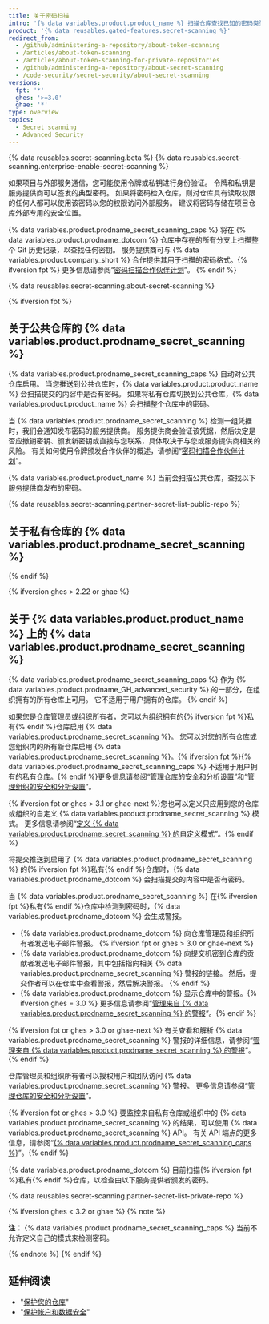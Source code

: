 ```yaml
---
title: 关于密码扫描
intro: '{% data variables.product.product_name %} 扫描仓库查找已知的密码类型，以防止欺诈性使用意外提交的密码。'
product: '{% data reusables.gated-features.secret-scanning %}'
redirect_from:
  - /github/administering-a-repository/about-token-scanning
  - /articles/about-token-scanning
  - /articles/about-token-scanning-for-private-repositories
  - /github/administering-a-repository/about-secret-scanning
  - /code-security/secret-security/about-secret-scanning
versions:
  fpt: '*'
  ghes: '>=3.0'
  ghae: '*'
type: overview
topics:
  - Secret scanning
  - Advanced Security
---
```


{% data reusables.secret-scanning.beta %}
{% data reusables.secret-scanning.enterprise-enable-secret-scanning %}

如果项目与外部服务通信，您可能使用令牌或私钥进行身份验证。 令牌和私钥是服务提供商可以签发的典型密码。 如果将密码检入仓库，则对仓库具有读取权限的任何人都可以使用该密码以您的权限访问外部服务。 建议将密码存储在项目仓库外部专用的安全位置。

{% data variables.product.prodname_secret_scanning_caps %} 将在 {% data variables.product.prodname_dotcom %} 仓库中存在的所有分支上扫描整个 Git 历史记录，以查找任何密钥。 服务提供商可与 {% data variables.product.company_short %} 合作提供其用于扫描的密码格式。{% ifversion fpt %} 更多信息请参阅“[密码扫描合作伙伴计划](/developers/overview/secret-scanning-partner-program)”。
{% endif %}

{% data reusables.secret-scanning.about-secret-scanning %}

{% ifversion fpt %}
## 关于公共仓库的 {% data variables.product.prodname_secret_scanning %}

{% data variables.product.prodname_secret_scanning_caps %} 自动对公共仓库启用。 当您推送到公共仓库时，{% data variables.product.product_name %} 会扫描提交的内容中是否有密码。 如果将私有仓库切换到公共仓库，{% data variables.product.product_name %} 会扫描整个仓库中的密码。

当 {% data variables.product.prodname_secret_scanning %} 检测一组凭据时，我们会通知发布密码的服务提供商。 服务提供商会验证该凭据，然后决定是否应撤销密钥、颁发新密钥或直接与您联系，具体取决于与您或服务提供商相关的风险。 有关如何使用令牌颁发合作伙伴的概述，请参阅“[密码扫描合作伙伴计划](/developers/overview/secret-scanning-partner-program)”。

{% data variables.product.product_name %} 当前会扫描公共仓库，查找以下服务提供商发布的密码。

{% data reusables.secret-scanning.partner-secret-list-public-repo %}

## 关于私有仓库的 {% data variables.product.prodname_secret_scanning %}
{% endif %}

{% ifversion ghes > 2.22 or ghae %}
## 关于 {% data variables.product.product_name %} 上的 {% data variables.product.prodname_secret_scanning %}

{% data variables.product.prodname_secret_scanning_caps %} 作为 {% data variables.product.prodname_GH_advanced_security %} 的一部分，在组织拥有的所有仓库上可用。 它不适用于用户拥有的仓库。
{% endif %}

如果您是仓库管理员或组织所有者，您可以为组织拥有的{% ifversion fpt %}私有{% endif %}仓库启用 {% data variables.product.prodname_secret_scanning %}。 您可以对您的所有仓库或您组织内的所有新仓库启用 {% data variables.product.prodname_secret_scanning %}。{% ifversion fpt %}{% data variables.product.prodname_secret_scanning_caps %} 不适用于用户拥有的私有仓库。{% endif %}更多信息请参阅“[管理仓库的安全和分析设置](/github/administering-a-repository/managing-security-and-analysis-settings-for-your-repository)”和“[管理组织的安全和分析设置](/organizations/keeping-your-organization-secure/managing-security-and-analysis-settings-for-your-organization)”。

{% ifversion fpt or ghes > 3.1 or ghae-next %}您也可以定义只应用到您的仓库或组织的自定义 {% data variables.product.prodname_secret_scanning %} 模式。 更多信息请参阅“[定义 {% data variables.product.prodname_secret_scanning %} 的自定义模式](/code-security/secret-security/defining-custom-patterns-for-secret-scanning)”。{% endif %}

将提交推送到启用了 {% data variables.product.prodname_secret_scanning %} 的{% ifversion fpt %}私有{% endif %}仓库时，{% data variables.product.prodname_dotcom %} 会扫描提交的内容中是否有密码。

当 {% data variables.product.prodname_secret_scanning %} 在{% ifversion fpt %}私有{% endif %}仓库中检测到密码时，{% data variables.product.prodname_dotcom %} 会生成警报。

- {% data variables.product.prodname_dotcom %} 向仓库管理员和组织所有者发送电子邮件警报。
{% ifversion fpt or ghes > 3.0 or ghae-next %}
- {% data variables.product.prodname_dotcom %} 向提交机密到仓库的贡献者发送电子邮件警报，其中包括指向相关 {% data variables.product.prodname_secret_scanning %} 警报的链接。 然后，提交作者可以在仓库中查看警报，然后解决警报。
{% endif %}
- {% data variables.product.prodname_dotcom %} 显示仓库中的警报。{% ifversion ghes = 3.0 %} 更多信息请参阅“[管理来自 {% data variables.product.prodname_secret_scanning %} 的警报](/github/administering-a-repository/managing-alerts-from-secret-scanning)”。{% endif %}

{% ifversion fpt or ghes > 3.0 or ghae-next %}
有关查看和解析 {% data variables.product.prodname_secret_scanning %} 警报的详细信息，请参阅“[管理来自 {% data variables.product.prodname_secret_scanning %} 的警报](/github/administering-a-repository/managing-alerts-from-secret-scanning)”。{% endif %}

仓库管理员和组织所有者可以授权用户和团队访问 {% data variables.product.prodname_secret_scanning %} 警报。 更多信息请参阅“[管理仓库的安全和分析设置](/github/administering-a-repository/managing-security-and-analysis-settings-for-your-repository#granting-access-to-security-alerts)”。

{% ifversion fpt or ghes > 3.0 %}
要监控来自私有仓库或组织中的 {% data variables.product.prodname_secret_scanning %} 的结果，可以使用 {% data variables.product.prodname_secret_scanning %} API。 有关 API 端点的更多信息，请参阅“[{% data variables.product.prodname_secret_scanning_caps %}](/rest/reference/secret-scanning)”。{% endif %}

{% data variables.product.prodname_dotcom %}  目前扫描{% ifversion fpt %}私有{% endif %}仓库，以检查由以下服务提供者颁发的密码。

{% data reusables.secret-scanning.partner-secret-list-private-repo %}

{% ifversion ghes < 3.2 or ghae %}
{% note %}

**注：** {% data variables.product.prodname_secret_scanning_caps %} 当前不允许定义自己的模式来检测密码。

{% endnote %}
{% endif %}

## 延伸阅读

- "[保护您的仓库](/code-security/getting-started/securing-your-repository)"
- "[保护帐户和数据安全](/github/authenticating-to-github/keeping-your-account-and-data-secure)"
